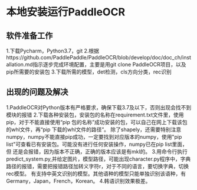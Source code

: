 # 本地安装运行PaddleOCR
## 软件准备工作
1.下载Pycharm，Python3.7，git
2.根据https://github.com/PaddlePaddle/PaddleOCR/blob/develop/doc/doc_ch/installation.md指示逐步完成环境配置，主要是用git clone PaddleOCR项目，以及pip所需要的安装包
3.下载所需的模型，det检测，cls方向分类，rec识别
## 出现的问题及解决
1.PaddleOCR对Python版本有严格要求，确保下载3.7及以下，否则出现会找不到模块的报错
2.下载各种安装包，安装包的名称在requirement.txt文件里，使用pip，对于不能直接使用“pip 包的名称”成功安装的包，可以自己在网上下载该包的whl文件，再“pip 下载的whl文件的路径”。
  除了shapely，还需要特别注意numpy，numpy不能直接pip成功，一定要找到对应版本的numpy，使用"pip list"可查看已有安装包。可能没有进行任何安装操作，numpy已在pip list里面，但
  还是会报错，因为版本不正确，正确的版本应该是有mkl的。
3.用命令行执行predict_system.py,并给定图片，模型路径，可能出现character.py程序中，字典路径的报错，需要把报错路径加转义字符r，对于不同的语言，要切换字典，切换rec模型。
  有支持中英文识别的模型。其他语种的模型只能单独识别该语种，有Germany，Japan，French，Korean。
4.韩语识别效果极差。
